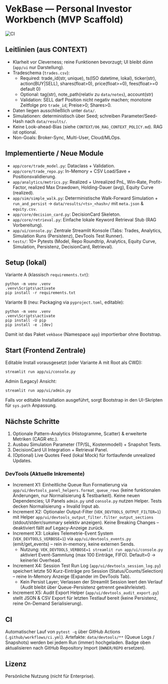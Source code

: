 # VekBase — Personal Investor Workbench (MVP Scaffold)

![CI](https://github.com/OWNER/REPO/actions/workflows/ci.yml/badge.svg) <!-- Replace OWNER/REPO nach GitHub Push -->

## Leitlinien (aus CONTEXT)
- Klarheit vor Cleverness; reine Funktionen bevorzugt; UI bleibt dünn (`app/ui` nur Darstellung).
- Tradeschema (`trades.csv`):
  - Required: trade_id(str, unique), ts(ISO datetime, lokal), ticker(str), action(BUY|SELL), shares(float>0), price(float>=0), fees(float>=0 default 0)
  - Optional: tag(str), note_path(relativ zu `data/notes`), account(str)
  - Validation: SELL darf Position nicht negativ machen; monotone Zeitfolge pro `trade_id`; Preise>0; Shares>0.
- Daten liegen ausschließlich unter `data/`.
- Simulationen: deterministisch über Seed; schreiben Parameter/Seed-Hash nach `data/results/`.
- Keine Look-ahead-Bias (siehe `CONTEXT/06_RAG_CONTEXT_POLICY.md`). RAG ist optional.
- Non-Goals: Broker-Sync, Multi-User, Cloud/MLOps.

## Implementierte / Neue Module
- `app/core/trade_model.py`: Dataclass + Validation.
- `app/core/trade_repo.py`: In-Memory + CSV Load/Save + Positionsvalidierung.
- `app/analytics/metrics.py`: Realized + Unrealized PnL, Win-Rate, Profit-Factor, realized Max Drawdown, Holding-Dauer (avg), Equity Curve (realized).
- `app/sim/simple_walk.py`: Deterministische Walk-Forward Simulation + `run_and_persist` -> `data/results/<ts>_<hash>/` mit `meta.json` & `equity.csv`.
- `app/core/decision_card.py`: DecisionCard Skeleton.
- `app/core/retrieval.py`: Einfache lokale Keyword Retrieval Stub (RAG Vorbereitung).
- `app/ui/console.py`: Zentrale Streamlit Konsole (Tabs: Trades, Analytics, Simulation Runs (Persistenz), DevTools Test Runner).
- `tests/`: 10+ Pytests (Model, Repo Roundtrip, Analytics, Equity Curve, Simulation, Persistenz, DecisionCard, Retrieval).

## Setup (lokal)
Variante A (klassisch `requirements.txt`):
```
python -m venv .venv
.venv\Scripts\activate
pip install -r requirements.txt
```

Variante B (neu: Packaging via `pyproject.toml`, editable):
```
python -m venv .venv
.venv\Scripts\activate
pip install -U pip
pip install -e .[dev]
```
Damit ist das Paket `vekbase` (Namespace `app`) importierbar ohne Bootstrap.

## Start (Frontend Zentrale)
Editable Install vorausgesetzt (oder Variante A mit Root als CWD):
```
streamlit run app/ui/console.py
```

Admin (Legacy) Ansicht:
```
streamlit run app/ui/admin.py
```

Falls vor editable Installation ausgeführt, sorgt Bootstrap in den UI-Skripten für `sys.path` Anpassung.

## Nächste Schritte
1. Optionale Pattern-Analytics (Histogramme, Scatter) & erweiterte Metriken (CAGR etc.).
2. Ausbau Simulation Parameter (TP/SL, Kostenmodell) + Snapshot Tests.
3. DecisionCard UI Integration + Retrieval Panel.
4. (Optional) Live Quotes Feed (lokal Mock) für fortlaufende unrealized Updates.

### DevTools (Aktuelle Inkremente)
- Increment X1: Einheitliche Queue Run Formatierung via `app/ui/devtools_panel_helpers.format_queue_rows` (keine funktionalen Änderungen, nur Normalisierung & Testbarkeit). Keine neuen Dependencies; UI Panels `admin.py` und `console.py` nutzen Helper. Tests decken Normalisierung + Invalid Input ab.
- Increment X2: Optionaler Output-Filter (`VEK_DEVTOOLS_OUTPUT_FILTER=1`) mit Helper `app/ui/devtools_output_filter.filter_output_sections` (stdout/stderr/summary selektiv anzeigen). Keine Breaking Changes – deaktiviert fällt auf Legacy-Anzeige zurück.
- Increment X3: Lokales Telemetrie-Event System (`VEK_DEVTOOLS_VERBOSE=1`) via `app/ui/devtools_events.py` (emit/get_events) – rein in-memory, keine externen Sends.
  - Nutzung: `VEK_DEVTOOLS_VERBOSE=1 streamlit run app/ui/console.py` aktiviert Event-Sammlung (max 100 Einträge, FIFO). Default=0 → keinerlei Overhead.
- Increment X4: Session Test Run Log (`app/ui/devtools_session_log.py`) speichert letzte 50 Kurz-Einträge pro Session (Status/Counts/Selection) – reine In-Memory Anzeige (Expander im DevTools Tab).
  - Kein Persist Layer; Verlassen der Streamlit Session leert den Verlauf (Audit bleibt über Queue-Persistenz getrennt gewährleistet).
- Increment X5: Audit Export Helper (`app/ui/devtools_audit_export.py`) stellt JSON & CSV Export für letzten Testlauf bereit (keine Persistenz, reine On-Demand Serialisierung).

## CI
Automatischer Lauf von `pytest -q` über GitHub Actions (`.github/workflows/ci.yml`). Artefakte: `data/devtools/**` (Queue Logs / Snapshots) werden bei jedem Run (immer) hochgeladen. Badge oben aktualisieren nach GitHub Repository Import (`OWNER/REPO` ersetzen).

## Lizenz
Persönliche Nutzung (nicht für Enterprise).